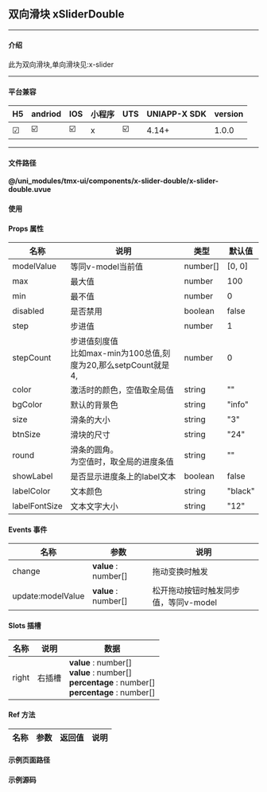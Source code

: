 
## 双向滑块 xSliderDouble

***

#### 介绍

此为双向滑块,单向滑块见:x-slider

***

#### 平台兼容

| H5 | andriod | IOS | 小程序 | UTS | UNIAPP-X SDK | version |
| --- | --- | --- | --- | --- | --- | --- |
| ☑ | ☑️ | ☑️ | x | ☑️ | 4.14+ | 1.0.0 |

***

#### 文件路径

**@/uni_modules/tmx-ui/components/x-slider-double/x-slider-double.uvue**

#### 使用

<x-slider-double></x-slider-double>

#### Props 属性

| 名称 | 说明 | 类型 | 默认值 |
| ------ | ---- | ---- | ---- |
| modelValue | 等同v-model当前值 | number[] | [0, 0] |
| max | 最大值 | number | 100 |
| min | 最不值 | number | 0 |
| disabled | 是否禁用 | boolean | false |
| step | 步进值 | number | 1 |
| stepCount | 步进值刻度值<br>比如max-min为100总值,刻度为20,那么setpCount就是4, | number | 0 |
| color | 激活时的颜色，空值取全局值 | string | "" |
| bgColor | 默认的背景色 | string | "info" |
| size | 滑条的大小 | string | "3" |
| btnSize | 滑块的尺寸 | string | "24" |
| round | 滑条的圆角。<br>为空值时，取全局的进度条值 | string | "" |
| showLabel | 是否显示进度条上的label文本 | boolean | false |
| labelColor | 文本颜色 | string | "black" |
| labelFontSize | 文本文字大小 | string | "12" |



#### Events 事件

| 名称 | 参数 | 说明 |
| ------ | ---- | ---- |
| change | **value** : number[] | 拖动变换时触发 |
| update:modelValue | **value** : number[] | 松开拖动按钮时触发同步值，等同v-model |


#### Slots 插槽

| 名称 | 说明 | 数据 |
| ------ | ---- | ---- |
| right | 右插槽 | **value** : number[]<br>**value** : number[]<br>**percentage** : number[]<br>**percentage** : number[]<br> |


#### Ref 方法

| 名称 | 参数 | 返回值 | 说明 |
| ------ | ---- | ---- | ---- |


#### 示例页面路径



#### 示例源码


		
